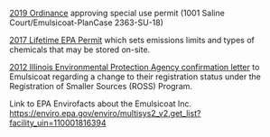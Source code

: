 [2019 Ordinance](/files/Ordinance_2019-01-010.pdf) approving special use permit (1001 Saline Court/Emulsicoat-PlanCase 2363-SU-18)

[2017 Lifetime EPA Permit](/files/emulsicoat-2017-epa-permit.pdf) which sets emissions limits and types of chemicals that may be stored on-site.

[2012 Illinois Environmental Protection Agency confirmation letter](/files/emulsicoat-ross-status-change-confirmation.pdf) to Emulsicoat regarding a change to their registration status under the Registration of Smaller Sources (ROSS) Program. 

Link to EPA Envirofacts about the Emulsicoat Inc. https://enviro.epa.gov/enviro/multisys2_v2.get_list?facility_uin=110001816394


